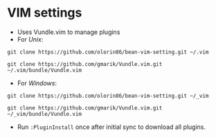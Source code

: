 # VIM settings

- Uses Vundle.vim to manage plugins
- For *Unix*:

 ``` 
git clone https://github.com/olorin86/bean-vim-setting.git ~/.vim

git clone https://github.com/gmarik/Vundle.vim.git ~/.vim/bundle/Vundle.vim
```

- For *Windows*:

 ```
git clone https://github.com/olorin86/bean-vim-setting.git ~/_vim

git clone https://github.com/gmarik/Vundle.vim.git ~/_vim/bundle/Vundle.vim
```

- Run ```:PluginInstall``` once after initial sync to download all plugins.

